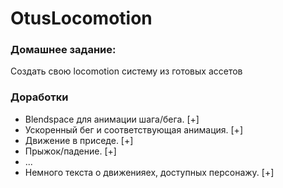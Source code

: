 # OtusLocomotion
 
### Домашнее задание:
Создать свою locomotion систему из готовых ассетов

### Доработки
+ Blendspace для анимации шага/бега. [+]
+ Ускоренный бег и соответствующая анимация. [+]
+ Движение в приседе. [+]
+ Прыжок/падение. [+]
+ ...
+ Немного текста о движенияех, доступных персонажу. [+]